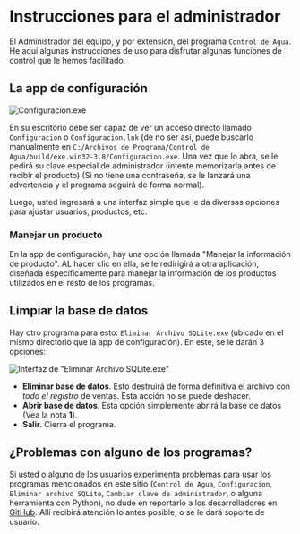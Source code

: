 # Instrucciones para el administrador

El Administrador del equipo, y por extensión, del programa `Control de Agua`. He aquí algunas instrucciones de
uso para disfrutar algunas funciones de control que le hemos facilitado.

## La app de configuración

![Configuracion.exe](https://controldeagua.github.io/ControlDeAgua-docs/admin_gui.png)

En su escritorio debe ser capaz de ver un acceso directo llamado `Configuracion` o `Configuracion.lnk` (de no ser así, puede buscarlo manualmente
en `C:/Archivos de Programa/Control de Agua/build/exe.win32-3.8/Configuracion.exe`. Una vez que lo abra, se le pedirá su clave especial de administrador (intente
memorizarla antes de recibir el producto) (Si no tiene una contraseña, se le lanzará una advertencia y el programa seguirá de forma normal).

Luego, usted ingresará a una interfaz simple que le da diversas opciones para ajustar usuarios, productos, etc.

### Manejar un producto

En la app de configuración, hay una opción llamada "Manejar la información de producto". AL hacer clic en ella, se le redirigirá a otra aplicación, diseñada
específicamente para manejar la información de los productos utilizados en el resto de los programas.

## Limpiar la base de datos

Hay otro programa para esto: `Eliminar Archivo SQLite.exe` (ubicado en el mismo directorio que la app de configuración). En este, se le darán 3 opciones:

![Interfaz de "Eliminar Archivo SQLite.exe"](https://controldeagua.github.io/ControlDeAgua-docs/delete-db_interface.png)

- **Eliminar base de datos**. Esto destruirá de forma definitiva el archivo con _todo el registro_ de ventas. Esta acción no se puede deshacer.
- **Abrir base de datos**. Esta opción simplemente abrirá la base de datos (Vea la nota **1**).
- **Salir**. Cierra el programa.

## ¿Problemas con alguno de los programas?

Si usted o alguno de los usuarios experimenta problemas para usar los programas mencionados en este sitio (`Control de Agua`, `Configuracion`, `Eliminar archivo SQLite`,
`Cambiar clave de administrador`, o alguna herramienta con Python), no dude en reportarlo a los desarrolladores en
[GitHub](http://github.com/ControlDeAgua/bug_tracker/issues). Allí recibirá atención lo antes posible, o se le dará soporte de usuario.
